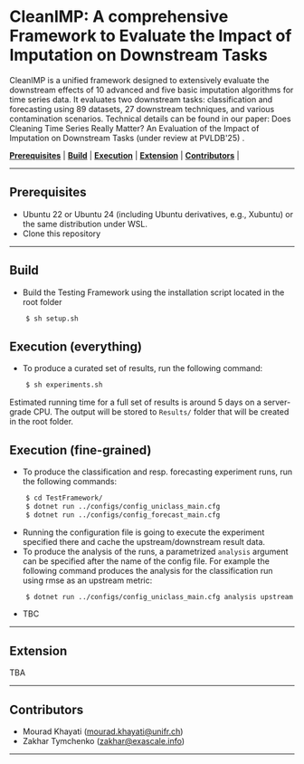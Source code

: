 # CleanIMP: A comprehensive Framework to Evaluate the Impact of Imputation on Downstream Tasks

CleanIMP is a unified framework designed to extensively evaluate the downstream effects of 10 advanced and five
basic imputation algorithms for time series data. It evaluates two downstream tasks: classification and forecasting
using 89 datasets, 27 downstream techniques, and various contamination scenarios. Technical details can be found in our
paper: Does Cleaning Time Series Really Matter? An Evaluation of the Impact of Imputation on Downstream Tasks (under review at PVLDB'25) </a>. 


 [**Prerequisites**](#prerequisites) | [**Build**](#build) | [**Execution**](#execution) | [**Extension**](#extension) | [**Contributors**](#contributors) |


---

## Prerequisites

- Ubuntu 22 or Ubuntu 24 (including Ubuntu derivatives, e.g., Xubuntu) or the same distribution under WSL.
- Clone this repository
 

---

## Build
- Build the Testing Framework using the installation script located in the root folder 

```bash
    $ sh setup.sh
```
  

## Execution (everything)

- To produce a curated set of results, run the following command:
  
```bash
    $ sh experiments.sh
```

Estimated running time for a full set of results is around 5 days on a server-grade CPU. The output will be stored to `Results/` folder that will be created in the root folder.

## Execution (fine-grained)

- To produce the classification and resp. forecasting experiment runs, run the following commands:
  
```bash
    $ cd TestFramework/
    $ dotnet run ../configs/config_uniclass_main.cfg
    $ dotnet run ../configs/config_forecast_main.cfg
```

- Running the configuration file is going to execute the experiment specified there and cache the upstream/downstream result data.
- To produce the analysis of the runs, a parametrized `analysis` argument can be specified after the name of the config file. For example the following command produces the analysis for the classification run using rmse as an upstream metric:

```bash
    $ dotnet run ../configs/config_uniclass_main.cfg analysis upstream:rmse
```

- TBC

---

## Extension

TBA

---

## Contributors

- Mourad Khayati (mourad.khayati@unifr.ch)
- Zakhar Tymchenko (zakhar@exascale.info)

---
